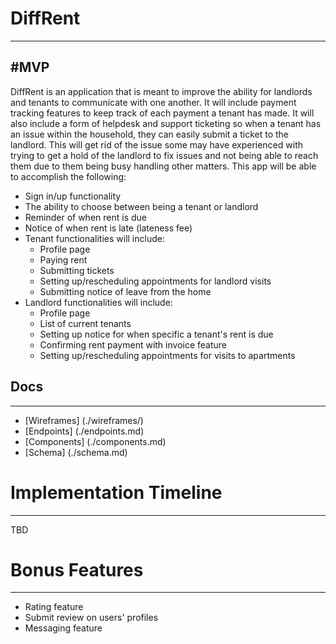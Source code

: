 # DiffRent
---

#MVP
---

DiffRent is an application that is meant to improve the ability for landlords and tenants to communicate with one another. It will include payment tracking features to keep track of each payment a tenant has made. It will also include a form of helpdesk and support ticketing so when a tenant has an issue within the household, they can easily submit a ticket to the landlord. This will get rid of the issue some may have experienced with trying to get a hold of the landlord to fix issues and not being able to reach them due to them being busy handling other matters. This app will be able to accomplish the following:

* Sign in/up functionality
* The ability to choose between being a tenant or landlord
* Reminder of when rent is due
* Notice of when rent is late (lateness fee)
* Tenant functionalities will include:
  * Profile page
  * Paying rent
  * Submitting tickets
  * Setting up/rescheduling appointments for landlord visits
  * Submitting notice of leave from the home
* Landlord functionalities will include:
  * Profile page
  * List of current tenants
  * Setting up notice for when specific a tenant's rent is due
  * Confirming rent payment with invoice feature
  * Setting up/rescheduling appointments for visits to apartments

## Docs
---
* [Wireframes] (./wireframes/)
* [Endpoints] (./endpoints.md)
* [Components] (./components.md)
* [Schema] (./schema.md)

# Implementation Timeline
---

TBD

# Bonus Features
---
* Rating feature
* Submit review on users' profiles
* Messaging feature
